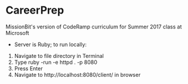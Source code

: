 # CareerPrep

MissionBit's version of CodeRamp curriculum for Summer 2017 class at Microsoft


* Server is Ruby; to run locally:

1. Navigate to file directory in Terminal
2. Type ruby -run -e httpd . -p 8080
3. Press Enter
4. Navigate to http://localhost:8080/client/ in browser